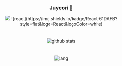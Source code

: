 <div align="center">
  
  ### Juyeori 👋
  
  <img src="https://img.shield.io/badge/c-#A8B9CC?style=flat&logo=C&logoColor=white"/>
  ![react](https://img.shields.io/badge/React-61DAFB?style=flat&logo=React&logoColor=white)
 
 </div>

<div align="center">
  
  #
  
  ![github stats](https://github-readme-stats.vercel.app/api?username=Juyeori&show_icons=true&theme=gruvbox)
  
  #

  ![lang](https://github-readme-stats.vercel.app/api/top-langs/?username=Juyeori&layout=compact&theme=gruvbox)
</div>
